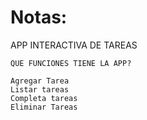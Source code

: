 # Notas:
APP INTERACTIVA DE TAREAS
```
QUE FUNCIONES TIENE LA APP?

Agregar Tarea
Listar tareas
Completa tareas
Eliminar Tareas
```

